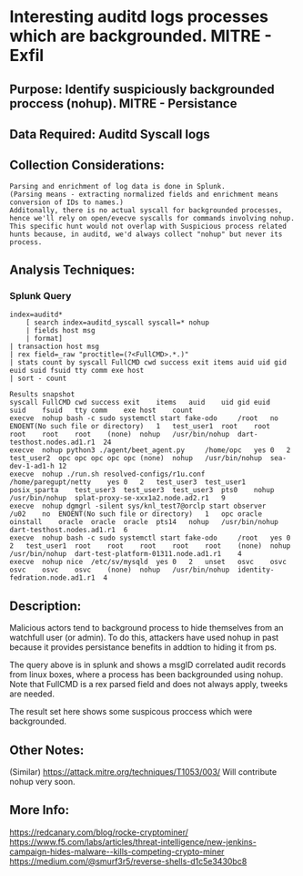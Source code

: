 # Interesting auditd logs processes which are backgrounded. MITRE - Exfil

## Purpose: Identify suspiciously backgrounded proccess (nohup). MITRE - Persistance

## Data Required: Auditd Syscall logs

## Collection Considerations: 
```
Parsing and enrichment of log data is done in Splunk. 
(Parsing means - extracting normalized fields and enrichment means conversion of IDs to names.)
Additonally, there is no actual syscall for backgrounded processes, hence we'll rely on open/evecve syscalls for commands involving nohup.
This specific hunt would not overlap with Suspicious process related hunts because, in auditd, we'd always collect "nohup" but never its process.
```

## Analysis Techniques: 
### Splunk Query
```
index=auditd* 
    [ search index=auditd_syscall syscall=* nohup 
    | fields host msg 
    | format] 
| transaction host msg
| rex field=_raw "proctitle=(?<FullCMD>.*.)"
| stats count by syscall FullCMD cwd success exit items auid uid gid euid suid fsuid tty comm exe host 
| sort - count

Results snapshot
syscall	FullCMD	cwd	success	exit	items	auid	uid	gid	euid	suid	fsuid	tty	comm	exe	host	count
execve	nohup bash -c sudo systemctl start fake-odo 	/root	no	ENOENT(No such file or directory)	1	test_user1	root	root	root	root	root	(none)	nohup	/usr/bin/nohup	dart-testhost.nodes.ad1.r1	24
execve	nohup python3 ./agent/beet_agent.py 	/home/opc	yes	0	2	test_user2	opc	opc	opc	opc	opc	(none)	nohup	/usr/bin/nohup	sea-dev-1-ad1-h	12
execve	nohup ./run.sh resolved-configs/r1u.conf 	/home/paregupt/netty	yes	0	2	test_user3	test_user1	posix_sparta	test_user3	test_user3	test_user3	pts0	nohup	/usr/bin/nohup	splat-proxy-se-xxx1a2.node.ad2.r1	9
execve	nohup dgmgrl -silent sys/knl_test7@orclp start observer 	/u02	no	ENOENT(No such file or directory)	1	opc	oracle	oinstall	oracle	oracle	oracle	pts14	nohup	/usr/bin/nohup	dart-testhost.nodes.ad1.r1	6
execve	nohup bash -c sudo systemctl start fake-odo 	/root	yes	0	2	test_user1	root	root	root	root	root	(none)	nohup	/usr/bin/nohup	dart-test-platform-01311.node.ad1.r1	4
execve	nohup nice 	/etc/sv/mysqld	yes	0	2	unset	osvc	osvc	osvc	osvc	osvc	(none)	nohup	/usr/bin/nohup	identity-fedration.node.ad1.r1	4
```
## Description: 
Malicious actors tend to background process to hide themselves from an watchfull user (or admin). To do this, attackers have used nohup in past because it provides
persistance benefits in addtion to hiding it from ps. 

The query above is in splunk and shows a msgID correlated audit records from linux boxes, where a process has been backgrounded using nohup. Note that FullCMD is a 
rex parsed field and does not always apply, tweeks are needed. 

The result set here shows some suspicous proccess which were backgrounded. 

## Other Notes: 
(Similar) https://attack.mitre.org/techniques/T1053/003/
Will contribute nohup very soon.

## More Info: 
https://redcanary.com/blog/rocke-cryptominer/
https://www.f5.com/labs/articles/threat-intelligence/new-jenkins-campaign-hides-malware--kills-competing-crypto-miner
https://medium.com/@smurf3r5/reverse-shells-d1c5e3430bc8
